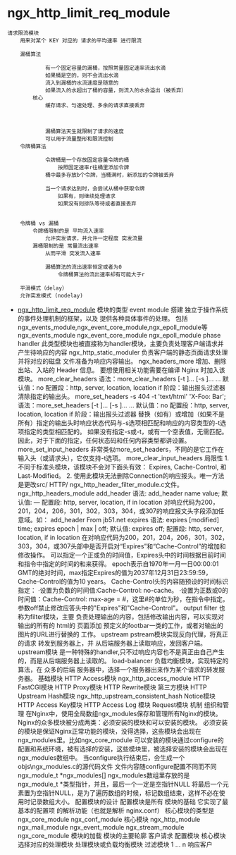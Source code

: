 # ngx_http_limit_req_module
	请求限流模块
		用来对某个 KEY 对应的 请求的平均速率 进行限流
	
		漏桶算法
			
				有一个固定容量的漏桶，按照常量固定速率流出水滴
				如果桶是空的，则不会流出水滴
				流入到漏桶的水流速度是随意的
				如果流入的水超出了桶的容量，则流入的水会溢出（被丢弃）
			核心
				缓存请求、匀速处理、多余的请求直接丢弃
			
				
			
				漏桶算法天生就限制了请求的速度
				可以用于流量整形和限流控制
		令牌桶算法
			
				令牌桶是一个存放固定容量令牌的桶
					按照固定速率r往桶里添加令牌
				桶中最多存放b个令牌，当桶满时，新添加的令牌被丢弃
			
				当一个请求达到时，会尝试从桶中获取令牌
					如果有，则继续处理请求
					如果没有则排队等待或者直接丢弃
			
				
		令牌桶 vs 漏桶
			令牌桶限制的是 平均流入速率
				允许突发请求，并允许一定程度 突发流量
			漏桶限制的是 常量流出速率
				从而平滑 突发流入速率
			
				漏桶算法的流出速率恒定或者为0
					令牌桶算法的流出速率却有可能大于r
	
		平滑模式（delay）
		允许突发模式 (nodelay)


* [ngx_http_limit_req_module](modules/ngx_http_limit_req_module.md)
模块的类型
		event module
			搭建 独立于操作系统的事件处理机制的框架，以及 提供各种具体事件的处理。
				包括ngx_events_module,ngx_event_core_module,ngx_epoll_module等
			ngx_events_module
			ngx_event_core_module
			ngx_epoll_module
		phase handler
			此类型模块也被直接称为handler模块，主要负责处理客户端请求并产生待响应的内容
			ngx_http_static_moduler
				负责客户端的静态页面请求处理并将对应的磁盘 文件准备为响应内容输出。
			ngx_headers_more
				增加、删除出站、入站的 Header 信息。
					要想使用相关功能需要在编译 Nginx 时加入该模块。
				more_clear_headers
					语法：more_clear_headers [-t <content-type list>]... [-s <status-code list>]... <new-header>...
					默认值：no
					配置段：http, server, location, location if
					阶段：输出报头过滤器
					清除指定的输出头。
				more_set_headers -s 404 -t 'text/html' 'X-Foo: Bar';
					语法：more_set_headers [-t <content-type list>]... [-s <status-code list>]... <new-header>...
					默认值：no
					配置段：http, server, location, location if
					阶段：输出报头过滤器
					替换（如有）或增加（如果不是所有）指定的输出头时响应状态代码与-s选项相匹配和响应的内容类型的-t选项指定的类型相匹配的。
					如果没有指定-s或-t，或有一个空表值，无需匹配。因此，对于下面的指定，任何状态码和任何内容类型都讲设置。
				more_set_input_headers
					非常类似more_set_headers，不同的是它工作在输入头（或请求头），它仅支持-t选项。
				more_clear_input_headers
				局限性
					1. 不同于标准头模块，该模块不会对下面头有效： Expires, Cache-Control, 和Last-Modified。
					2. 使用此模块无法删除Connection的响应报头。唯一方法是更改src/ HTTP/ ngx_http_header_filter_module.c文件。
			ngx_http_headers_module
				add_header
					语法: add_header name value;
					默认值: —
					配置段: http, server, location, if in location
					对响应代码为200，201，204，206，301，302，303，304，或307的响应报文头字段添加任意域。如：
						add_header From jb51.net
				expires
					语法: expires [modified] time;
					expires epoch | max | off;
					默认值: expires off;
					配置段: http, server, location, if in location
					在对响应代码为200，201，204，206，301，302，303，304，或307头部中是否开启对“Expires”和“Cache-Control”的增加和修改操作。
					可以指定一个正或负的时间值，Expires头中的时间根据目前时间和指令中指定的时间的和来获得。
					epoch表示自1970年一月一日00:00:01 GMT的绝对时间，max指定Expires的值为2037年12月31日23:59:59，Cache-Control的值为10 years。
					Cache-Control头的内容随预设的时间标识指定：
						·设置为负数的时间值:Cache-Control: no-cache。
						·设置为正数或0的时间值：Cache-Control: max-age = #，这里#的单位为秒，在指令中指定。
					参数off禁止修改应答头中的"Expires"和"Cache-Control"。
		output filter
			也称为filter模块，主要 负责处理输出的内容，包括修改输出内容，可以实现对输出的所有的 html的 页面添加 预定义的footbar一类的工作，或者对输出的 图片的URL进行替换的 工作。
		upstream
			pstream模块实现反向代理，将真正的请求 转发到服务器上，并 从后端服务器上读取响应，发回客户端。
				upstream模块 是一种特殊的handler,只不过响应内容也不是真正由自己产生的，而是从后端服务器上读取的。
		load-balancer
			负载均衡模块，实现特定的 算法，在 众多的后端 服务器中，选择一个服务器出来作为某个请求的转发服务器。
	基础模块
		HTTP Access模块
			ngx_http_access_module
		HTTP FastCGI模块
		HTTP Proxy模块
		HTTP Rewrite模块
	第三方模块
		HTTP Upstream Hash模块
			ngx_http_upstream_consistent_hash
		Notice模块
		HTTP Access Key模块
		HTTP Access Log 模块
		Request模块
	机制
		组织和管理
			在Nginx中，使用全局数组ngx_modules保存和管理所有Nginx的模块。
			Nginx的众多模块被分成两类：必须安装的模块和可以安装的模块。
				必须安装的模块是保证Nginx正常功能的模块，没得选择，这些模块会出现在ngx_modules里。比如ngx_core_module
				可以安装的模块通过configure的配置和系统环境，被有选择的安装，这些模块里，被选择安装的模块会出现在ngx_modules数组中。
				当configure执行结束后，会生成一个objs\ngx_modules.c的源代码文件
					文件内容随configure配置不同而不同
					ngx_module_t *ngx_modules[] 
					ngx_modules数组里存放的是ngx_module_t *类型指针，并且，最后一个一定是空指针NULL
					将最后一个元素置为空指针NULL，是为了遍历数组的时候，标记数组结束，这样不必在使用时记录数组大小。
		配置模块的设计
			配置模块是所有 模块的基础
				它实现了最基本的配置项 的解析功能（也就是解析 nginx.conf） 
				核心模块的类型是ngx_core_module
			ngx_conf_module
			核心模块
				ngx_http_module
				ngx_mail_module
				ngx_event_module
				ngx_stream_module
				ngx_core_module
		模块的加载
		模块的主要轮廓
			客户请求
				配置模块
核心模块
					选择对应的处理模块
						处理模块或负载均衡模块
							过滤模块 1 ... n
								响应客户

